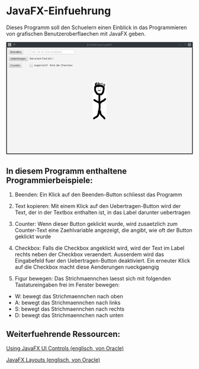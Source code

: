 # JavaFX-Einfuehrung

Dieses Programm soll den Schuelern einen Einblick in das Programmieren von 
grafischen Benutzeroberflaechen mit JavaFX geben.


![Programmfenster](https://raw.githubusercontent.com/ngc4622/javafx-einfuehrung/master/programm.png "Programmfenster")

## In diesem Programm enthaltene Programmierbeispiele:

1. Beenden: Ein Klick auf den Beenden-Button schliesst das Programm

2. Text kopieren: Mit einem Klick auf den Uebertragen-Button wird der 
Text, der in der Textbox enthalten ist, in das Label darunter uebertragen

3. Counter: Wenn dieser Button geklickt wurde, wird zusaetzlich zum 
Counter-Text eine Zaehlvariable angezeigt, die angibt, wie oft der Button 
geklickt wurde

4. Checkbox: Falls die Checkbox angeklickt wird, wird der Text im Label 
rechts neben der Checkbox veraendert. Ausserdem wird das Eingabefeld fuer den 
Uebertragen-Button deaktiviert. Ein erneuter Klick auf die Checkbox macht diese
Aenderungen rueckgaengig

5. Figur bewegen: Das Strichmaennchen laesst sich mit folgenden 
Tastatureingaben frei im Fenster bewegen:
  * W: bewegt das Strichmaennchen nach oben
  * A: bewegt das Strichmaennchen nach links
  * S: bewegt das Strichmaennchen nach rechts
  * D: bewegt das Strichmaennchen nach unten


## Weiterfuehrende Ressourcen:

[Using JavaFX UI Controls (englisch, von Oracle)](https://docs.oracle.com/javase/8/javafx/user-interface-tutorial/ui_controls.htm)

[JavaFX Layouts (englisch, von Oracle)](https://docs.oracle.com/javase/8/javafx/layout-tutorial/index.html)
